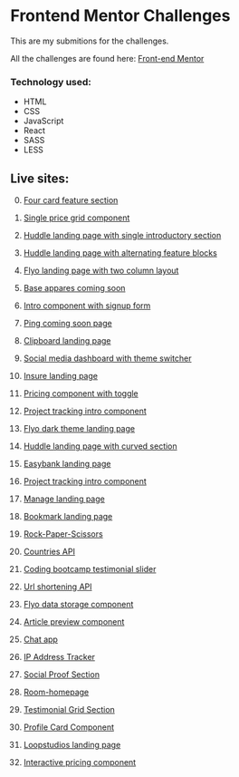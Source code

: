 # Frontend Mentor Challenges

This are my submitions for the challenges.

All the challenges are found here:
[Front-end Mentor](https://www.frontendmentor.io/)

### Technology used:

- HTML
- CSS
- JavaScript
- React
- SASS
- LESS

## Live sites:

0.  [Four card feature section](https://infallible-mccarthy-63010d.netlify.app/)

1.  [Single price grid component](https://focused-shockley-653e89.netlify.app/)

2.  [Huddle landing page with single introductory section](https://determined-nobel-e3ecaf.netlify.app/)

3.  [Huddle landing page with alternating feature blocks](https://objective-kalam-6fa53a.netlify.app/)

4.  [Flyo landing page with two column layout](https://naughty-golick-946bb6.netlify.app/)

5.  [Base appares coming soon](https://zealous-bose-b66a28.netlify.app/)

6.  [Intro component with signup form](https://zealous-tereshkova-52481d.netlify.app/)

7.  [Ping coming soon page](https://vibrant-visvesvaraya-3f00e3.netlify.app/)

8.  [Clipboard landing page](https://quirky-kirch-1b93cf.netlify.app/)

9.  [Social media dashboard with theme switcher](https://amazing-varahamihira-f4e02c.netlify.app/)

10. [Insure landing page](https://clever-ptolemy-f2cbb0.netlify.app/)

11. [Pricing component with toggle](https://youthful-lamarr-d6b306.netlify.app/)

12. [Project tracking intro component](https://pensive-perlman-474844.netlify.app/)

13. [Flyo dark theme landing page](https://hungry-mcclintock-f749c5.netlify.app/)

14. [Huddle landing page with curved section](https://wonderful-kirch-d2bb3c.netlify.app/)

15. [Easybank landing page](https://musing-albattani-91ac4d.netlify.app/)

16. [Project tracking intro component](https://mystifying-leakey-fda175.netlify.app/)

17. [Manage landing page](https://brave-morse-c1f00a.netlify.app/)

18. [Bookmark landing page](https://vigorous-bohr-d48944.netlify.app/)

19. [Rock-Paper-Scissors](https://nifty-mcclintock-cb0192.netlify.app/)

20. [Countries API](https://condescending-ride-fd66e9.netlify.app/)

21. [Coding bootcamp testimonial slider](https://wonderful-lalande-96f00b.netlify.app/)

22. [Url shortening API](https://lucid-hopper-c415ea.netlify.app/)

23. [Flyo data storage component](https://silly-darwin-f55c1e.netlify.app/)

24. [Article preview component](https://gifted-lichterman-16394c.netlify.app/)

25. [Chat app](https://fervent-aryabhata-d5324c.netlify.app/)

26. [IP Address Tracker](https://focused-hodgkin-82231e.netlify.app/)

27. [Social Proof Section](https://affectionate-hugle-3345cf.netlify.app/)

28. [Room-homepage](https://wizardly-saha-a8472a.netlify.app)

29. [Testimonial Grid Section](https://gracious-kilby-cfeeb8.netlify.app)

30. [Profile Card Component](https://happy-feynman-f0bd09.netlify.app/)

31. [Loopstudios landing page](https://nervous-volhard-bda602.netlify.app/)

32. [Interactive pricing component](https://epic-nightingale-e8459e.netlify.app/)
